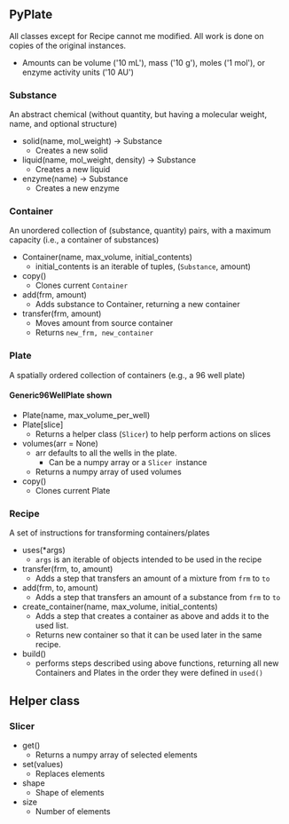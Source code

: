 ## PyPlate

All classes except for Recipe cannot me modified. All work is done on copies of the original instances.

- Amounts can be volume ('10 mL'), mass ('10 g'), moles ('1 mol'), or enzyme activity units ('10 AU')

### Substance
An abstract chemical (without quantity, but having a molecular weight, name, and optional structure)
- solid(name, mol_weight) -> Substance
  - Creates a new solid
- liquid(name, mol_weight, density) -> Substance
  - Creates a new liquid
- enzyme(name) -> Substance
  - Creates a new enzyme


### Container
An unordered collection of (substance, quantity) pairs, with a maximum capacity (i.e., a container of substances)
- Container(name, max_volume, initial_contents)
  - initial_contents is an iterable of tuples, (`Substance`, amount)
- copy()
  - Clones current `Container`
- add(frm, amount)
  - Adds substance to Container, returning a new container
- transfer(frm, amount)
  - Moves amount from source container
  - Returns `new_frm, new_container`


### Plate
A spatially ordered collection of containers (e.g., a 96 well plate)

#### Generic96WellPlate shown

- Plate(name, max_volume_per_well)
- Plate[slice]
  - Returns a helper class (`Slicer`) to help perform actions on slices
- volumes(arr = None)
  - arr defaults to all the wells in the plate.
    - Can be a numpy array or a `Slicer `instance
  - Returns a numpy array of used volumes
- copy()
  - Clones current Plate

### Recipe
A set of instructions for transforming containers/plates

- uses(*args)
  - `args` is an iterable of objects intended to be used in the recipe
- transfer(frm, to, amount)
  - Adds a step that transfers an amount of a mixture from `frm` to `to`
- add(frm, to, amount)
  - Adds a step that transfers an amount of a substance from `frm` to `to`
- create_container(name, max_volume, initial_contents)
  - Adds a step that creates a container as above and adds it to the used list.
  - Returns new container so that it can be used later in the same recipe.
- build()
  - performs steps described using above functions, returning all new Containers and Plates in the order they were defined in `used()`


## Helper class
### Slicer
- get()
  - Returns a numpy array of selected elements
- set(values)
  - Replaces elements
- shape
  - Shape of elements
- size
  - Number of elements
